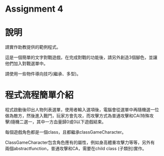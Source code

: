 # Assignment 4

# 說明

請實作助教提供的範例程式。

這是一個簡單的文字對戰遊戲，在完成對戰的功能後，請另外創造3個腳色，並讓他們加入對戰選單中。

請使用一些物件導向技巧\(繼承、多型\)。

# 程式流程簡單介紹

程式啟動後印出人物列表選單，使用者輸入選項後，電腦會從選單中再隨機選一位做為敵方，然後進入戰鬥，玩家方會先攻，而攻擊方式為普通攻擊和CA\(特殊攻擊\)隨機二選一，其中一方血量歸0或0以下遊戲結束。

每個遊戲角色都是一個class，且都繼承classGameCharacter。

ClassGameCharacter包含角色應有的屬性，例如身高體重攻擊力等等，另外有兩個abstractfunction，普通攻擊和CA，需要在child class \(子類別\)實作。
